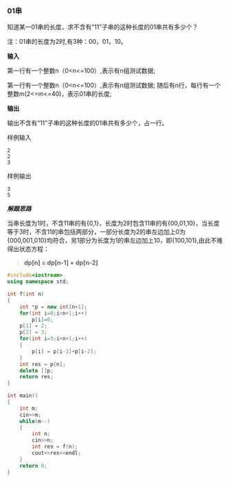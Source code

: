 ### 01串

知道某一01串的长度，求不含有“11”子串的这种长度的01串共有多少个？

注：01串的长度为2时,有3种：00，01，10。

**输入**

第一行有一个整数n（0<n<=100）,表示有n组测试数据;

第一行有一个整数n（0<n<=100）,表示有n组测试数据;
随后有n行，每行有一个整数m(2<=m<=40)，表示01串的长度;

**输出**

输出不含有“11”子串的这种长度的01串共有多少个，占一行。

样例输入

```
2
2
3

```

样例输出

```
3
5
```



***解题思路***

当串长度为1时，不含11串的有{0,1}，长度为2时包含11串的有{00,01,10}，当长度等于3时，不含11的串包括两部分，一部分长度为2的串左边加上0为{000,001,010}均符合，另1部分为长度为1的串左边加上10，即{100,101},由此不难得出状态方程：

> **dp[n] = dp[n-1] + dp[n-2]**
>
> 

```c++
#include<iostream>
using namespace std;

int f(int n)
{
	int *p = new int[n+1];
	for(int i=0;i<n+1;i++)
		p[i]=0;
	p[1] = 2;
	p[2] = 3;
	for(int i=3;i<n+1;i++)
	{
		p[i] = p[i-1]+p[i-2];
	}
	int res = p[n];
	delete []p;
	return res;
}

int main()
{
	int m;
	cin>>m;
	while(m--)
	{
		int n;
		cin>>n;
		int res = f(n);
		cout<<res<<endl;
	}
	return 0;
}
```

